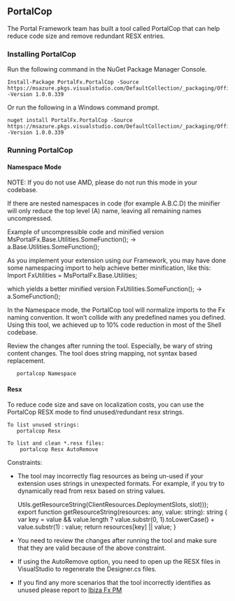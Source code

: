 ## PortalCop
The Portal Framework team has built a tool called PortalCop that can help reduce code size and remove redundant RESX entries.

### Installing PortalCop

Run the following command in the NuGet Package Manager Console.

```
Install-Package PortalFx.PortalCop -Source https://msazure.pkgs.visualstudio.com/DefaultCollection/_packaging/Official/nuget/v3/index.json -Version 1.0.0.339
```

Or run the following in a Windows command prompt.

```
nuget install PortalFx.PortalCop -Source https://msazure.pkgs.visualstudio.com/DefaultCollection/_packaging/Official/nuget/v3/index.json -Version 1.0.0.339
```

### Running PortalCop 

#### Namespace Mode

NOTE: If you do not use AMD, please do not run this mode in your codebase.

If there are nested namespaces in code (for example A.B.C.D) the minifier will only reduce the top level (A) name, leaving all remaining names uncompressed.

Example of uncompressible code and minified version
        MsPortalFx.Base.Utilities.SomeFunction(); -> a.Base.Utilities.SomeFunction();

As you implement your extension using our Framework, you may have done some namespacing import to help achieve better minification, like this:
        Import FxUtilities = MsPortalFx.Base.Utilities;

which yields a better minified version
        FxUtilities.SomeFunction(); -> a.SomeFunction();

In the Namespace mode, the PortalCop tool will normalize imports to the Fx naming convention. It won’t collide with any predefined names you defined. Using this tool, we achieved up to 10% code reduction in most of the Shell codebase.

Review the changes after running the tool. Especially, be wary of string content changes. The tool does string mapping, not syntax based replacement.
 
```
   portalcop Namespace
```

#### Resx

To reduce code size and save on localization costs, you can use the PortalCop RESX mode to find unused/redundant resx strings. 

```
To list unused strings:
   portalcop Resx
   
To list and clean *.resx files:
    portalcop Resx AutoRemove
```

Constraints:

- The tool may incorrectly flag resources as being un-used if your extension uses strings in unexpected formats. 
  For example, if you try to dynamically read from resx based on string values.
    
  Utils.getResourceString(ClientResources.DeploymentSlots, slot)));
  export function getResourceString(resources: any, value: string): string {
        var key = value && value.length ? value.substr(0, 1).toLowerCase() + value.substr(1) : value;
        return resources[key] || value;
   }

- You need to review the changes after running the tool and make sure that they are valid because of the above constraint.
- If using the AutoRemove option, you need to open up the RESX files in VisualStudio to regenerate the Designer.cs files.
- If you find any more scenarios that the tool incorrectly identifies as unused please report to [Ibiza Fx PM](mailto:ibizafxpm@microsoft.com)
